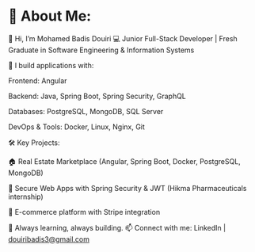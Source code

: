 # 💫 About Me:

👋 Hi, I’m Mohamed Badis Douiri
💻 Junior Full-Stack Developer | Fresh Graduate in Software Engineering & Information Systems

🚀 I build applications with:

Frontend: Angular

Backend: Java, Spring Boot, Spring Security, GraphQL

Databases: PostgreSQL, MongoDB, SQL Server

DevOps & Tools: Docker, Linux, Nginx, Git

🛠️ Key Projects:

🏠 Real Estate Marketplace (Angular, Spring Boot, Docker, PostgreSQL, MongoDB)

💊 Secure Web Apps with Spring Security & JWT (Hikma Pharmaceuticals internship)

🛒 E-commerce platform with Stripe integration

🌱 Always learning, always building.
📫 Connect with me:
LinkedIn
 | douiribadis3@gmail.com
